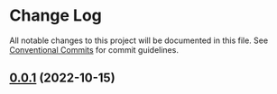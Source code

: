 # Change Log

All notable changes to this project will be documented in this file.
See [Conventional Commits](https://conventionalcommits.org) for commit guidelines.

## [0.0.1](https://github.com/Nerz/unity-custom-package-template/compare/master%40{1day}...master) (2022-10-15)
